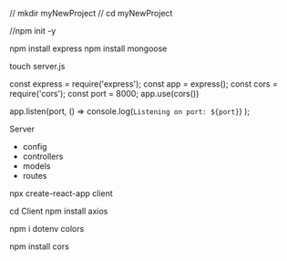 // mkdir myNewProject
// cd myNewProject

<!-- Create New Project -->
//npm init -y

<!-- Create Json Package -->
npm install express
npm install mongoose

<!-- Create new File called server.js -->
touch server.js

<!-- Server.js contents -->
const express = require('express');
const app = express();
const cors = require('cors');
const port = 8000;
app.use(cors())
    
app.listen(port, () => console.log(`Listening on port: ${port}`) );

<!-- Modularize folders -->
Server
- config
- controllers
- models
- routes

<!-- Create React project -->
npx create-react-app client

cd Client
npm install axios

<!-- Install dotenv and colors -->
npm i dotenv colors

<!-- In myNewProject -->
npm install cors
